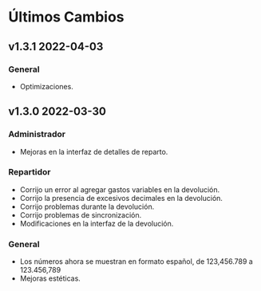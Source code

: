 # Últimos Cambios

<!-- Version start @@ {"version": "v1.3.1", "release": "Optimizaciones", "shouldCreateRelease": "true"} -->

## v1.3.1 2022-04-03

### General
* Optimizaciones.

  <!-- Version end -->

## v1.3.0 2022-03-30

### Administrador
* Mejoras en la interfaz de detalles de reparto.
### Repartidor
* Corrijo un error al agregar gastos variables en la devolución.
* Corrijo la presencia de excesivos decimales en la devolución.
* Corrijo problemas durante la devolución.
* Corrijo problemas de sincronización.
* Modificaciones en la interfaz de la devolución.
### General
* Los números ahora se muestran en formato español, de 123,456.789 a 123.456,789
* Mejoras estéticas. 
